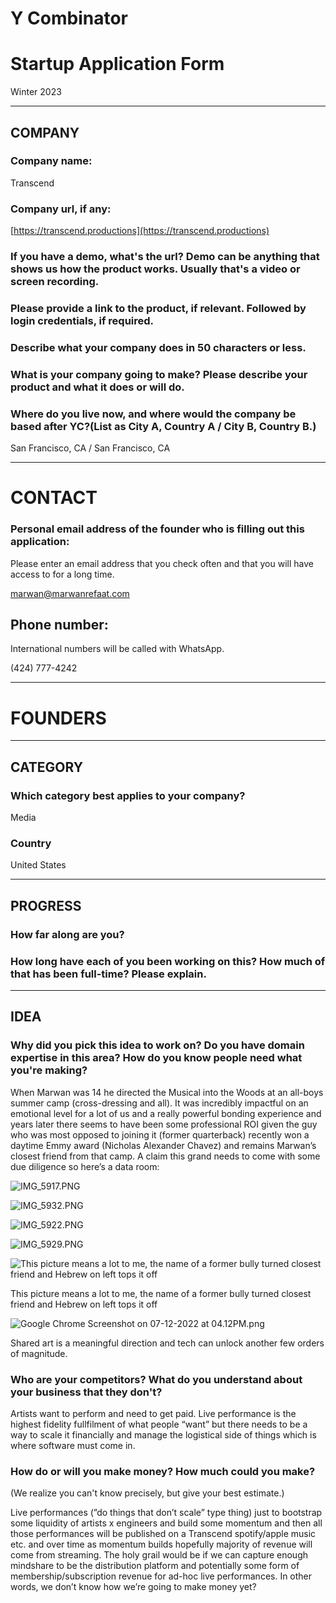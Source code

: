 # Y Combinator

# **Startup Application Form**

Winter 2023

---

## **COMPANY**

### **Company name:**

Transcend

### **Company url, if any:**

[https://transcend.productions](https://transcend.productions)

### If you have a demo, what's the url? Demo can be anything that shows us how the product works. Usually that's a video or screen recording.

### Please provide a link to the product, if relevant. Followed by login credentials, if required.

### Describe what your company does in 50 characters or less.

### What is your company going to make? Please describe your product and what it does or will do.

### Where do you live now, and where would the company be based after YC?(List as City A, Country A / City B, Country B.)

San Francisco, CA / San Francisco, CA

---

# CONTACT

### Personal email address of the founder who is filling out this application:

Please enter an email address that you check often and that you will have access to for a long time.

marwan@marwanrefaat.com

## Phone number:

International numbers will be called with WhatsApp.

(424) 777-4242

---

# FOUNDERS

---

## CATEGORY

### Which category best applies to your company?

Media

### Country

United States

---

## PROGRESS

### How far along are you?

### How long have each of you been working on this? How much of that has been full-time? Please explain.

---

## IDEA

### Why did you pick this idea to work on? Do you have domain expertise in this area? How do you know people need what you're making?

When Marwan was 14 he directed the Musical into the Woods at an all-boys summer camp (cross-dressing and all). It was incredibly impactful on an emotional level for a lot of us and a really powerful bonding experience and years later there seems to have been some professional ROI given the guy who was most opposed to joining it (former quarterback) recently won a daytime Emmy award (Nicholas Alexander Chavez) and remains Marwan’s closest friend from that camp. A claim this grand needs to come with some due diligence so here’s a data room:

![IMG_5917.PNG](Y%20Combinator%20d791bf624b3648f39976b5e168be9df8/IMG_5917.png)

![IMG_5932.PNG](Y%20Combinator%20d791bf624b3648f39976b5e168be9df8/IMG_5932.png)

![IMG_5922.PNG](Y%20Combinator%20d791bf624b3648f39976b5e168be9df8/IMG_5922.png)

![IMG_5929.PNG](Y%20Combinator%20d791bf624b3648f39976b5e168be9df8/IMG_5929.png)

![This picture means a lot to me, the name of a former bully turned closest friend and Hebrew on left tops it off](Y%20Combinator%20d791bf624b3648f39976b5e168be9df8/Nick_x_Marwan.jpg)

This picture means a lot to me, the name of a former bully turned closest friend and Hebrew on left tops it off

![Google Chrome Screenshot on 07-12-2022 at 04.12PM.png](Y%20Combinator%20d791bf624b3648f39976b5e168be9df8/Google_Chrome_Screenshot_on_07-12-2022_at_04.12PM.png)

Shared art is a meaningful direction and tech can unlock another few orders of magnitude.

### Who are your competitors? What do you understand about your business that they don't?

Artists want to perform and need to get paid. Live performance is the highest fidelity fullfilment of what people “want” but there needs to be a way to scale it financially and manage the logistical side of things which is where software must come in.

### How do or will you make money? How much could you make?

(We realize you can't know precisely, but give your best estimate.)

Live performances (”do things that don’t scale” type thing) just to bootstrap some liquidity of artists x engineers and build some momentum and then all those performances will be published on a Transcend spotify/apple music etc. and over time as momentum builds hopefully majority of revenue will come from streaming. The holy grail would be if we can capture enough mindshare to be the distribution platform and potentially some form of membership/subscription revenue for ad-hoc live performances. In other words, we don’t know how we’re going to make money yet?
